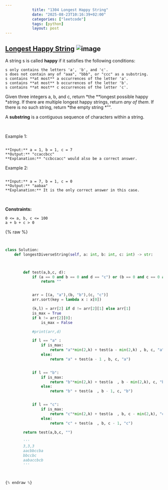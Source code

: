 ```yaml
---
            title: "1304 Longest Happy String"
            date: "2025-08-23T10:16:39+02:00"
            categories: ["leetcode"]
            tags: [python]
            layout: post
---
```

            
## [Longest Happy String](https://leetcode.com/problems/longest-happy-string) ![image](https://img.shields.io/badge/Difficulty-Medium-orange)

A string s is called **happy** if it satisfies the following conditions:

	s only contains the letters 'a', 'b', and 'c'.
	s does not contain any of "aaa", "bbb", or "ccc" as a substring.
	s contains **at most** a occurrences of the letter 'a'.
	s contains **at most** b occurrences of the letter 'b'.
	s contains **at most** c occurrences of the letter 'c'.

Given three integers a, b, and c, return *the **longest possible happy **string*. If there are multiple longest happy strings, return *any of them*. If there is no such string, return *the empty string *"".

A **substring** is a contiguous sequence of characters within a string.

 

Example 1:

```

**Input:** a = 1, b = 1, c = 7
**Output:** "ccaccbcc"
**Explanation:** "ccbccacc" would also be a correct answer.

```

Example 2:

```

**Input:** a = 7, b = 1, c = 0
**Output:** "aabaa"
**Explanation:** It is the only correct answer in this case.

```

 

**Constraints:**

	0 <= a, b, c <= 100
	a + b + c > 0

{% raw %}


```python


class Solution:
    def longestDiverseString(self, a: int, b: int, c: int) -> str:



        def test(a,b,c, d):
            if (a == 0 and b == 0 and d == "c") or (b == 0 and c == 0 and d == "a") or (c== 0 and a == 0 and d == "b"):
                return ""


            arr = [(a, "a"),(b, "b"),(c, "c")]
            arr.sort(key = lambda x : x[0])

            (k,l) = arr[2] if d != arr[2][1] else arr[1]
            is_max = True
            if k != arr[2][0]:
                is_max = False

            #print(arr,d)

            if l == "a" :
                if is_max:
                    return "a"*min(2,k) + test(a - min(2,k) , b, c, "a")
                else:
                    return "a" + test(a - 1 , b, c, "a")


            if l == "b":
                if is_max:
                    return "b"*min(2,k) + test(a  , b - min(2,k), c, "b")
                else:
                    return "b" + test(a  , b - 1, c, "b")


            if l == "c":
                if is_max:
                    return "c"*min(2,k) + test(a  , b, c - min(2,k), "c")
                else:
                    return "c" + test(a  , b, c - 1, "c")

        return test(a,b,c, "")
            
        '''
        3,3,3
        aacbbccba
        bbccbc
        aabaccbcb
        '''
        


{% endraw %}
```
